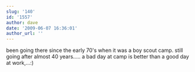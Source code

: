 ```yaml
---
slug: '140'
id: '1557'
author: dave
date: '2009-06-07 16:36:01'
author_url: ''
---
```

been going there since the early 70's when it was a boy scout camp.
still going after almost 40 years..... a bad day at camp is better than a good day at work,...:)
